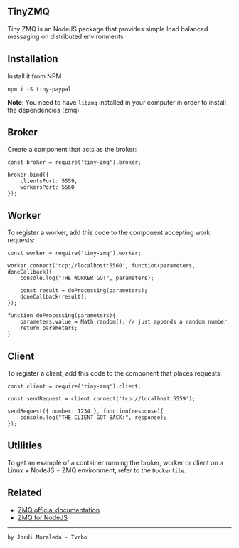 TinyZMQ
----
Tiny ZMQ is an NodeJS package that provides simple load balanced messaging on distributed environments

## Installation

Install it from NPM

	npm i -S tiny-paypal
	
**Note**: You need to have `libzmq` installed in your computer in order to install the dependencies (zmq). 


## Broker
Create a component that acts as the broker:

	const broker = require('tiny-zmq').broker;
	
	broker.bind({
		clientsPort: 5559,
		workersPort: 5560
	});

## Worker
To register a worker, add this code to the component accepting work requests:

	const worker = require('tiny-zmq').worker;
	
	worker.connect('tcp://localhost:5560', function(parameters, doneCallback){
		console.log("THE WORKER GOT", parameters);
		
		const result = doProcessing(parameters);
		doneCallback(result);
	});

	function doProcessing(parameters){
		parameters.value = Math.random(); // just appends a random number
		return parameters;
	}

## Client
To register a client, add this code to the component that places requests:

	const client = require('tiny-zmq').client;
	
	const sendRequest = client.connect('tcp://localhost:5559');

	sendRequest({ number: 1234 }, function(response){
		console.log("THE CLIENT GOT BACK:", response);
	});

## Utilities

To get an example of a container running the broker, worker or client on a Linux + NodeJS + ZMQ environment, refer to the ```Dockerfile```.

## Related

* [ZMQ official documentation](http://zguide.zeromq.org/page:all)
* [ZMQ for NodeJS](https://github.com/JustinTulloss/zeromq.node)

---

```by Jordi Moraleda - Tvrbo```
